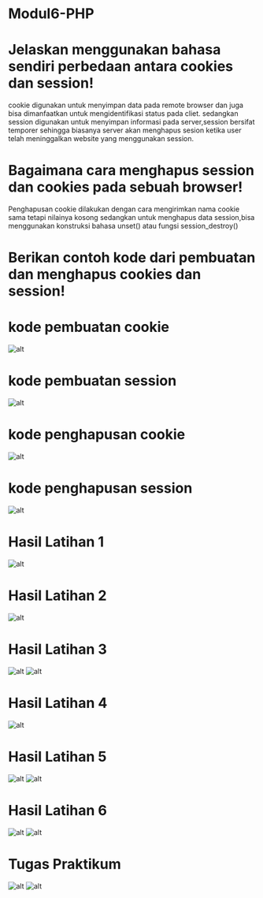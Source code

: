 # Modul6-PHP
# Jelaskan menggunakan bahasa sendiri perbedaan antara cookies dan session!
cookie digunakan untuk menyimpan data pada remote browser dan juga bisa dimanfaatkan untuk mengidentifikasi status pada cliet. sedangkan session digunakan untuk menyimpan informasi pada server,session bersifat temporer sehingga biasanya server akan menghapus sesion ketika user telah meninggalkan website yang menggunakan session.
# Bagaimana cara menghapus session dan cookies pada sebuah browser!
Penghapusan cookie dilakukan dengan cara mengirimkan nama cookie sama tetapi nilainya kosong sedangkan untuk menghapus data session,bisa menggunakan konstruksi bahasa unset() atau fungsi session_destroy()
#  Berikan contoh kode dari pembuatan dan menghapus cookies dan session!
# kode pembuatan cookie
![alt](https://github.com/TalithaSevrillaD/Modul6-PHP/blob/master/buat.JPG?raw=true)
# kode pembuatan session
![alt](https://github.com/TalithaSevrillaD/Modul6-PHP/blob/master/buat1.JPG?raw=true)
# kode penghapusan cookie
![alt](https://github.com/TalithaSevrillaD/Modul6-PHP/blob/master/hapus.JPG?raw=true)
# kode penghapusan session
![alt](https://github.com/TalithaSevrillaD/Modul6-PHP/blob/master/hapus1.JPG?raw=true)
# Hasil Latihan 1 
![alt](https://github.com/TalithaSevrillaD/Modul6-PHP/blob/master/latihan1%20cookie.JPG?raw=true)
# Hasil Latihan 2 
![alt](https://github.com/TalithaSevrillaD/Modul6-PHP/blob/master/latihan2%20cookie.JPG?raw=true)
# Hasil Latihan 3
![alt](https://github.com/TalithaSevrillaD/Modul6-PHP/blob/master/latihan3(1)%20cookie.JPG?raw=true)
![alt](https://github.com/TalithaSevrillaD/Modul6-PHP/blob/master/latihan3(2)%20cookie.JPG?raw=true)
# Hasil Latihan 4 
![alt](https://github.com/TalithaSevrillaD/Modul6-PHP/blob/master/latihan1%20session.JPG?raw=true)
# Hasil Latihan 5
![alt](https://github.com/TalithaSevrillaD/Modul6-PHP/blob/master/latihan2(1)%20session.JPG?raw=true)
![alt](https://github.com/TalithaSevrillaD/Modul6-PHP/blob/master/latihan2(2)%20session.JPG?raw=true)
# Hasil Latihan 6
![alt](https://github.com/TalithaSevrillaD/Modul6-PHP/blob/master/index.JPG?raw=true)
![alt](https://github.com/TalithaSevrillaD/Modul6-PHP/blob/master/auth.JPG?raw=true)
# Tugas Praktikum
![alt](https://github.com/TalithaSevrillaD/Modul6-PHP/blob/master/tugas.JPG?raw=true)
![alt](https://github.com/TalithaSevrillaD/Modul6-PHP/blob/master/tugas1.JPG?raw=true)

